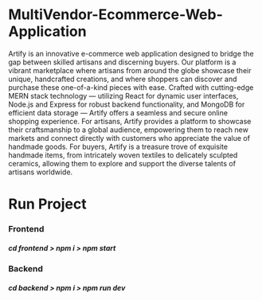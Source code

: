 # MultiVendor-Ecommerce-Web-Application
Artify is an innovative e-commerce web application designed to bridge the gap between skilled artisans and discerning buyers. Our platform is a vibrant marketplace where artisans from around the globe showcase their unique, handcrafted creations, and where shoppers can discover and purchase these one-of-a-kind pieces with ease.
Crafted with cutting-edge MERN stack technology — utilizing React for dynamic user interfaces, Node.js and Express for robust backend functionality, and MongoDB for efficient data storage — Artify offers a seamless and secure online shopping experience.
For artisans, Artify provides a platform to showcase their craftsmanship to a global audience, empowering them to reach new markets and connect directly with customers who appreciate the value of handmade goods.
For buyers, Artify is a treasure trove of exquisite handmade items, from intricately woven textiles to delicately sculpted ceramics, allowing them to explore and support the diverse talents of artisans worldwide.
# Run Project 
### Frontend
##### cd frontend > npm i > npm start
### Backend
##### cd backend > npm i > npm run dev 

